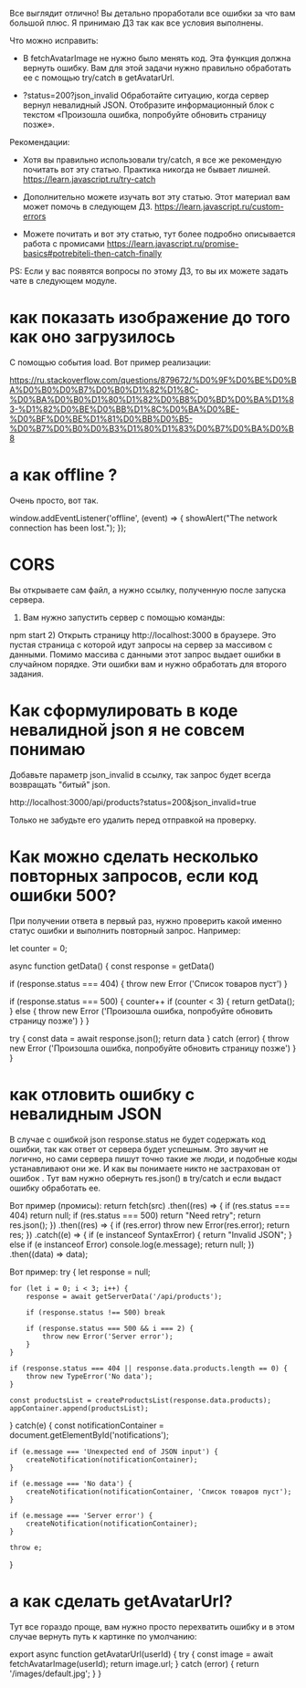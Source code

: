 Все выглядит отлично! Вы детально проработали все ошибки за что вам большой плюс. Я принимаю ДЗ так как все условия выполнены.

Что можно исправить:
- В fetchAvatarImage не нужно было менять код. Эта функция должна вернуть ошибку. Вам для этой задачи нужно правильно обработать ее с помощью try/catch в getAvatarUrl.

- ?status=200?json_invalid
Обработайте ситуацию, когда сервер вернул невалидный JSON. Отобразите информационный блок с текстом «Произошла ошибка, попробуйте обновить страницу позже».

Рекомендации:
- Хотя вы правильно использовали try/catch, я все же рекомендую почитать вот эту статью. Практика никогда не бывает лишней.
https://learn.javascript.ru/try-catch

- Дополнительно можете изучать вот эту статью. Этот материал вам может помочь в следующем ДЗ.
https://learn.javascript.ru/custom-errors

- Можете почитать и вот эту статью, тут более подробно описывается работа с промисами
https://learn.javascript.ru/promise-basics#potrebiteli-then-catch-finally

PS: Если у вас появятся вопросы по этому ДЗ, то вы их можете задать чате в следующем модуле.


# как показать изображение до того как оно загрузилось
С помощью события load. Вот пример реализации:

https://ru.stackoverflow.com/questions/879672/%D0%9F%D0%BE%D0%BA%D0%B0%D0%B7%D0%B0%D1%82%D1%8C-%D0%BA%D0%B0%D1%80%D1%82%D0%B8%D0%BD%D0%BA%D1%83-%D1%82%D0%BE%D0%BB%D1%8C%D0%BA%D0%BE-%D0%BF%D0%BE%D1%81%D0%BB%D0%B5-%D0%B7%D0%B0%D0%B3%D1%80%D1%83%D0%B7%D0%BA%D0%B8

# а как offline ?
Очень просто, вот так.

window.addEventListener('offline', (event) => {
    showAlert("The network connection has been lost.");
});

# CORS
Вы открываете сам файл, а нужно ссылку, полученную после запуска сервера.

1) Вам нужно запустить сервер c помощью команды:

npm start
2) Открыть страницу http://localhost:3000  в браузере. Это пустая страница с которой идут запросы на сервер за массивом с данными. Помимо массива с данными этот запрос выдает ошибки в случайном порядке. Эти ошибки вам и нужно обработать для второго задания.

# Как сформулировать в коде невалидной json я не совсем понимаю

Добавьте параметр json_invalid в ссылку, так запрос будет всегда возвращать "битый" json.

http://localhost:3000/api/products?status=200&json_invalid=true

Только не забудьте его удалить перед отправкой на проверку.

# Как можно сделать несколько повторных запросов, если код ошибки 500?
При получении ответа в первый раз, нужно проверить какой именно статус ошибки и выполнить повторный запрос. Например:

let counter = 0;

async function getData() {
  const response = getData()


  if (response.status === 404) {
    throw new Error ('Список товаров пуст')
  }

  if (response.status === 500) {
    counter++
    if (counter < 3) {
      return getData();
    } else {
        throw new Error ('Произошла ошибка, попробуйте обновить страницу позже')
    }
  }

  try {
    const data = await response.json();
    return data
  } catch (error) {
    throw new Error ('Произошла ошибка, попробуйте обновить страницу позже')
  }
}

# как отловить ошибку с невалидным JSON
В случае с ошибкой json response.status не будет содержать код ошибки, так как ответ от сервера будет успешным. Это звучит не логично, но сами сервера пишут точно такие же люди, и подобные коды устанавливают они же. И как вы понимаете никто не застрахован от ошибок   . Тут вам нужно обернуть res.json() в try/catch и если выдаст ошибку обработать ее.

Вот пример (промисы):
return fetch(src)
  .then((res) => {
    if (res.status === 404) return null;
    if (res.status === 500) return "Need retry";
    return res.json();
  })
  .then((res) => {
    if (res.error) throw new Error(res.error);
    return res;
  })
  .catch((e) => {
    if (e instanceof SyntaxError) {
      return "Invalid JSON";
    } else if (e instanceof Error) console.log(e.message);
    return null;
  })
  .then((data) => data);


Вот пример:
try {
  let response = null;

    for (let i = 0; i < 3; i++) {
        response = await getServerData('/api/products');

        if (response.status !== 500) break

        if (response.status === 500 && i === 2) {
            throw new Error('Server error');
        }
    }

    if (response.status === 404 || response.data.products.length == 0) {
        throw new TypeError('No data');
    }

    const productsList = createProductsList(response.data.products);
    appContainer.append(productsList);
} catch(e) {
    const notificationContainer = document.getElementById('notifications');

    if (e.message === 'Unexpected end of JSON input') {
        createNotification(notificationContainer);
    }

    if (e.message === 'No data') {
        createNotification(notificationContainer, 'Список товаров пуст');
    }

    if (e.message === 'Server error') {
        createNotification(notificationContainer);
    }

    throw e;
}

# а как сделать getAvatarUrl?
Тут все гораздо проще, вам нужно просто перехватить ошибку и в этом случае вернуть путь к картинке по умолчанию:

export async function getAvatarUrl(userId) {
  try {
    const image = await fetchAvatarImage(userId);
    return image.url;
  } catch (error) {
    return '/images/default.jpg';
  }
}
